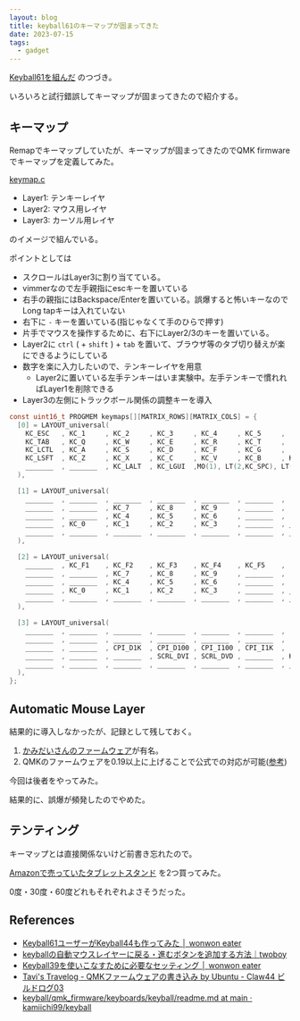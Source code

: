 ```yaml
---
layout: blog
title: keyball61のキーマップが固まってきた
date: 2023-07-15
tags:
  - gadget
---
```


[Keyball61を組んだ](/post/2023/06/keyball61/) のつづき。

いろいろと試行錯誤してキーマップが固まってきたので紹介する。


## キーマップ

Remapでキーマップしていたが、キーマップが固まってきたのでQMK firmwareでキーマップを定義してみた。

[keymap\.c](https://github.com/ebiyuu1121/keyball/blob/main/qmk_firmware/keyboards/keyball/keyball61/keymaps/ebiyuu1121/keymap.c)

- Layer1: テンキーレイヤ
- Layer2: マウス用レイヤ
- Layer3: カーソル用レイヤ

のイメージで組んでいる。

ポイントとしては

- スクロールはLayer3に割り当てている。
- vimmerなので左手親指にescキーを置いている
- 右手の親指にはBackspace/Enterを置いている。誤爆すると怖いキーなのでLong tapキーは入れていない
- 右下に `-` キーを置いている(指じゃなくて手のひらで押す)
- 片手でマウスを操作するために、右下にLayer2/3のキーを置いている。
- Layer2に `ctrl` ( + `shift` ) + `tab` を置いて、ブラウザ等のタブ切り替えが楽にできるようにしている
- 数字を楽に入力したいので、テンキーレイヤを用意
  - Layer2に置いている左手テンキーはいま実験中。左手テンキーで慣れればLayer1を削除できる
- Layer3の左側にトラックボール関係の調整キーを導入

```c
const uint16_t PROGMEM keymaps[][MATRIX_ROWS][MATRIX_COLS] = {
  [0] = LAYOUT_universal(
    KC_ESC   , KC_1     , KC_2     , KC_3     , KC_4     , KC_5     ,                                  KC_6     , KC_7     , KC_8     , KC_9     , KC_0     , KC_EQL   ,
    KC_TAB   , KC_Q     , KC_W     , KC_E     , KC_R     , KC_T     ,                                  KC_Y     , KC_U     , KC_I     , KC_O     , KC_P     , KC_BSLS  ,
    KC_LCTL  , KC_A     , KC_S     , KC_D     , KC_F     , KC_G     ,                                  KC_H     , KC_J     , KC_K     , KC_L     , KC_SCLN  , KC_QUOT  ,
    KC_LSFT  , KC_Z     , KC_X     , KC_C     , KC_V     , KC_B     , KC_LBRC  ,            KC_RBRC  , KC_N     , KC_M     , KC_COMM  , KC_DOT   , KC_SLSH  , MO(3)    ,
    _______  , _______  , KC_LALT  , KC_LGUI  ,MO(1), LT(2,KC_SPC), LT(3,KC_ESC),           KC_BSPC  , KC_ENT   , _______  , _______  , _______  , _______  , LT(2, KC_MINS)
  ),

  [1] = LAYOUT_universal(
    _______  , _______  , _______  , _______  , _______  , _______  ,                                  _______  , _______  , _______  , _______  , _______  , _______  ,
    _______  , _______  , KC_7     , KC_8     , KC_9     , _______  ,                                  _______  , KC_7     , KC_8     , KC_9     , _______  , _______  ,
    _______  , _______  , KC_4     , KC_5     , KC_6     , _______  ,                                  _______  , KC_4     , KC_5     , KC_6     , _______  , _______  ,
    _______  , KC_0     , KC_1     , KC_2     , KC_3     , _______  , _______  ,            _______  , KC_0     , KC_1     , KC_2     , KC_3     , KC_DOT   , _______  ,
    _______  , _______  , _______  , _______  , _______  , _______  , _______  ,            KC_BSPC  , KC_ENT   , _______  , _______  , _______  , _______  , _______
  ),

  [2] = LAYOUT_universal(
    _______  , KC_F1    , KC_F2    , KC_F3    , KC_F4    , KC_F5    ,                                  KC_F6    , KC_F7    , KC_F8    , KC_F9    , KC_F10   , KC_F11   , 
    _______  , _______  , KC_7     , KC_8     , KC_9     , _______  ,                                  _______  , _______  , _______  , _______  , _______  , KC_F12   ,
    _______  , _______  , KC_4     , KC_5     , KC_6     , _______  ,                                  _______  , KC_BTN1  , KC_BTN3  , KC_BTN2  , _______  , _______  ,
    _______  , KC_0     , KC_1     , KC_2     , KC_3     , _______  , _______  ,             _______ , _______  ,RCS(KC_TAB), _______ , C(KC_TAB), _______  , _______  ,
    _______  , _______  , _______  , _______  , _______  , _______  , _______  ,             KC_BTN4 , KC_BTN5  , _______  , _______  , _______  , _______  , KC_GRAVE
  ),

  [3] = LAYOUT_universal(
    _______  , _______  , _______  , _______  , _______  , _______  ,                                  _______  , _______  , _______  , _______  , _______  , _______  ,
    _______  , _______  , _______  , _______  , _______  , _______  ,                                  KC_HOME  , KC_PGDN  , KC_PGUP  , KC_END   , _______  , _______  ,
    _______  , _______  , CPI_D1K  , CPI_D100 , CPI_I100 , CPI_I1K  ,                                  KC_LEFT  , KC_DOWN  , KC_UP    , KC_RIGHT , _______  , _______  ,
    _______  , _______  , _______  , SCRL_DVI , SCRL_DVD , _______  , KBC_SAVE ,            KBC_RST  , _______  , _______  , _______  , _______  , _______  , _______  ,
    _______  , _______  , _______  , _______  , _______  , _______  , _______  ,            KC_DEL   , KC_ENT   , _______  , _______  , _______  , _______  , _______
  ),
};

```

## Automatic Mouse Layer

結果的に導入しなかったが、記録として残しておく。

1. [かみだいさんのファームウェア](https://github.com/kamiichi99/keyball/blob/main/qmk_firmware/keyboards/keyball/readme.md)が有名。
2. QMKのファームウェアを0.19以上に上げることで公式での対応が可能([参考](https://wonwon-eater.com/keyball44/))

今回は後者をやってみた。

結果的に、誤爆が頻発したのでやめた。


## テンティング

キーマップとは直接関係ないけど前書き忘れたので。

[Amazonで売っていたタブレットスタンド](https://www.amazon.co.jp/gp/product/B083LTGX1N/ref=ppx_yo_dt_b_search_asin_title?ie=UTF8&psc=1) を2つ買ってみた。

0度・30度・60度どれもそれぞれよさそうだった。

## References

- [Keyball61ユーザーがKeyball44も作ってみた │ wonwon eater](https://wonwon-eater.com/keyball44/)
- [keyballの自動マウスレイヤーに戻る・進むボタンを追加する方法｜twoboy](https://note.com/twoboy03/n/n791f11d7f261)
- [Keyball39を使いこなすために必要なセッティング │ wonwon eater](https://wonwon-eater.com/keyball39/)
- [Tavi's Travelog \- QMKファームウェアの書き込み by Ubuntu \- Claw44 ビルドログ03](http://blog.tavi-travelog.net/2020/04/24/claw44-buildlog-03)
- [keyball/qmk\_firmware/keyboards/keyball/readme\.md at main · kamiichi99/keyball](https://github.com/kamiichi99/keyball/blob/main/qmk_firmware/keyboards/keyball/readme.md)

